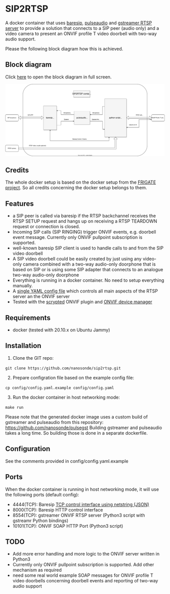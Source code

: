 # SIP2RTSP
A docker container that uses [baresip](https://github.com/baresip/baresip), [pulseaudio](https://www.freedesktop.org/wiki/Software/PulseAudio/) and [gstreamer RTSP server](https://gstreamer.freedesktop.org/documentation/gst-rtsp-server/rtsp-onvif-server.html?gi-language=python) to provide a solution that connects to a SIP peer (audio only) and a video camera to present an ONVIF profile T video doorbell with two-way audio support.

Please the following block diagram how this is achieved.


## Block diagram
Click [here](https://raw.githubusercontent.com/nanosonde/sip2rtsp/main/docs/sip2rtsp_block_diagram.svg) to open the block diagram in full screen.

![block_diagram](./docs/sip2rtsp_block_diagram.svg)

## Credits
The whole docker setup is based on the docker setup from the [FRIGATE project](https://github.com/blakeblackshear/frigate).
So all credits concerning the docker setup belongs to them.

## Features
* a SIP peer is called via baresip if the RTSP backchannel receives the RTSP SETUP request and hangs up on receiving a RTSP TEARDOWN request or connection is closed.
* Incoming SIP calls (SIP RINGING) trigger ONVIF events, e.g. doorbell event message. Currently only ONVIF pullpoint subscription is supported.
* well-known baresip SIP client is used to handle calls to and from the SIP video doorbell
* A SIP video doorbell could be easily created by just using any video-only camera combined with a two-way audio-only doorphone that is based on SIP or is using some SIP adapter that connects to an analogue two-way audio-only doorphone
* Everything is running in a docker container. No need to setup everything manually.
* A [single YAML config file](https://github.com/nanosonde/sip2rtsp/blob/main/config/config.yml.example) which controls all main aspects of the RTSP server an the ONVIF server
* Tested with the [scrypted](https://www.scrypted.app/) ONVIF plugin and [ONVIF device manager](https://sourceforge.net/projects/onvifdm/)

## Requirements

* docker (tested with 20.10.x on Ubuntu Jammy)

## Installation

1. Clone the GIT repo:

  `git clone https://github.com/nanosonde/sip2rtsp.git`

2. Prepare configration file based on the example config file:

  `cp config/config.yaml.example config/config.yaml`

3. Run the docker container in host networking mode:

  `make run`

Please note that the generated docker image uses a custom build of gstreamer and pulseaudio from this repository: https://github.com/nanosonde/pulsegst
Building gstreamer and pulseaudio takes a long time. So building those is done in a separate dockerfile.

## Configuration

See the comments provided in config/config.yaml.example

## Ports
When the docker container is running in host networking mode, it will use the following ports (default config):
* 4444(TCP): Baresip [TCP control interface using netstring (JSON)](https://github.com/baresip/baresip/blob/main/modules/ctrl_tcp/ctrl_tcp.c)
* 8000(TCP): Baresip HTTP control interface
* 8554(TCP): gstreamer ONVIF RTSP server (Python3 script with gstreamr Python bindings)
* 10101(TCP): ONVIF SOAP HTTP Port (Python3 script)

## TODO
* Add more error handling and more logic to the ONVIF server written in Python3
* Currently only ONVIF pullpoint subscription is supported. Add other mechanism as required
* need some real world example SOAP messages for ONVIF profile T video doorbells concerning doorbell events and reporting of two-way audio support
